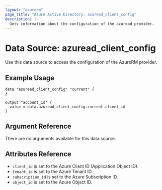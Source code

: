 ```yaml
---
layout: "azurerm"
page_title: "Azure Active Directory: azuread_client_config"
description: |-
  Gets information about the configuration of the azuread provider.
---
```


# Data Source: azuread_client_config

Use this data source to access the configuration of the AzureRM provider.

## Example Usage

```hcl
data "azuread_client_config" "current" {
}

output "account_id" {
  value = data.azuread_client_config.current.client_id
}
```

## Argument Reference

There are no arguments available for this data source.

## Attributes Reference

* `client_id` is set to the Azure Client ID (Application Object ID).
* `tenant_id` is set to the Azure Tenant ID.
* `subscription_id` is set to the Azure Subscription ID.
* `object_id` is set to the Azure Object ID.
